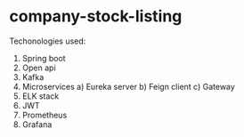 # company-stock-listing

Techonologies used:
  1) Spring boot
  2) Open api
  3) Kafka
  4) Microservices
      a) Eureka server
      b) Feign client
      c) Gateway
  5) ELK stack
  6) JWT
  7) Prometheus
  8) Grafana
